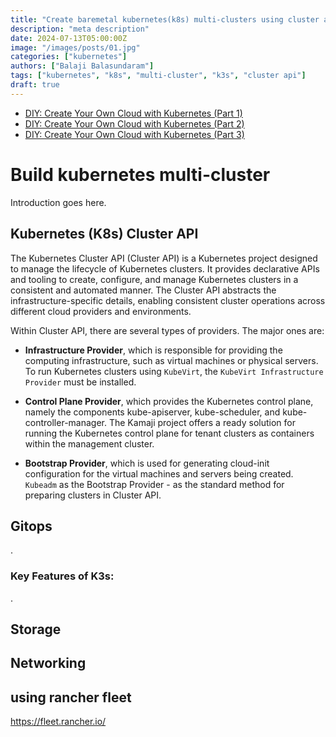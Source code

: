 ```yaml
---
title: "Create baremetal kubernetes(k8s) multi-clusters using cluster api"
description: "meta description"
date: 2024-07-13T05:00:00Z
image: "/images/posts/01.jpg"
categories: ["kubernetes"]
authors: ["Balaji Balasundaram"]
tags: ["kubernetes", "k8s", "multi-cluster", "k3s", "cluster api"]
draft: true
---
```


- [DIY: Create Your Own Cloud with Kubernetes (Part 1)](https://kubernetes.io/blog/2024/04/05/diy-create-your-own-cloud-with-kubernetes-part-1/)
- [DIY: Create Your Own Cloud with Kubernetes (Part 2)](https://kubernetes.io/blog/2024/04/05/diy-create-your-own-cloud-with-kubernetes-part-2/)
- [DIY: Create Your Own Cloud with Kubernetes (Part 3)](https://kubernetes.io/blog/2024/04/05/diy-create-your-own-cloud-with-kubernetes-part-3/)

# Build kubernetes multi-cluster
 
Introduction goes here.

## Kubernetes (K8s) Cluster API
The Kubernetes Cluster API (Cluster API) is a Kubernetes project designed to manage the lifecycle of Kubernetes clusters. It provides declarative APIs and tooling to create, configure, and manage Kubernetes clusters in a consistent and automated manner. The Cluster API abstracts the infrastructure-specific details, enabling consistent cluster operations across different cloud providers and environments.

Within Cluster API, there are several types of providers. The major ones are:

- **Infrastructure Provider**, which is responsible for providing the computing infrastructure, such as virtual machines or physical servers. To run Kubernetes clusters using `KubeVirt`, the `KubeVirt Infrastructure Provider` must be installed.

- **Control Plane Provider**, which provides the Kubernetes control plane, namely the components kube-apiserver, kube-scheduler, and kube-controller-manager. The Kamaji project offers a ready solution for running the Kubernetes control plane for tenant clusters as containers within the management cluster.

- **Bootstrap Provider**, which is used for generating cloud-init configuration for the virtual machines and servers being created. `Kubeadm` as the Bootstrap Provider - as the standard method for preparing clusters in Cluster API.

## Gitops
.

### Key Features of K3s:

.

## Storage 

## Networking 

## using rancher fleet 

https://fleet.rancher.io/